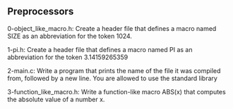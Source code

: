 ## Preprocessors

0-object_like_macro.h: Create a header file that defines a macro named SIZE as an abbreviation for the token 1024.

1-pi.h: Create a header file that defines a macro named PI as an abbreviation for the token 3.14159265359

2-main.c: Write a program that prints the name of the file it was compiled from, followed by a new line.
You are allowed to use the standard library

3-function_like_macro.h: Write a function-like macro ABS(x) that computes the absolute value of a number x.
